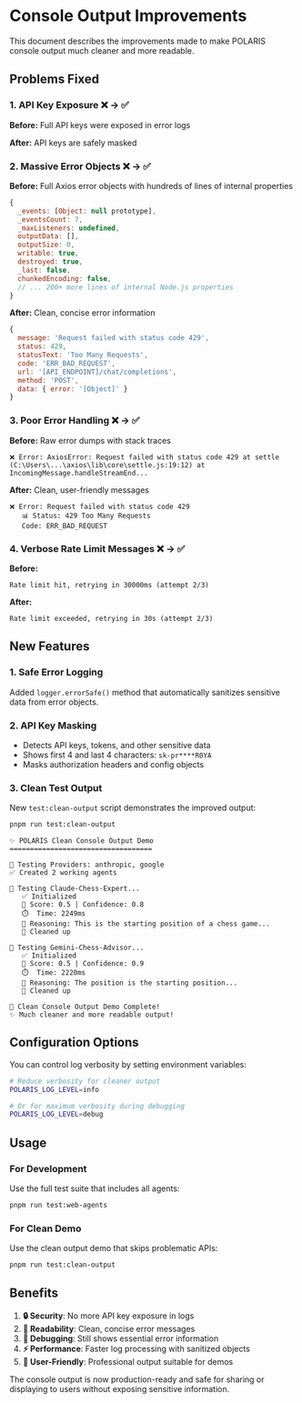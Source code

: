 # Console Output Improvements

This document describes the improvements made to make POLARIS console output much cleaner and more readable.

## Problems Fixed

### 1. **API Key Exposure** ❌ → ✅

**Before:** Full API keys were exposed in error logs

**After:** API keys are safely masked

### 2. **Massive Error Objects** ❌ → ✅

**Before:** Full Axios error objects with hundreds of lines of internal properties

```javascript
{
  _events: [Object: null prototype],
  _eventsCount: 7,
  _maxListeners: undefined,
  outputData: [],
  outputSize: 0,
  writable: true,
  destroyed: true,
  _last: false,
  chunkedEncoding: false,
  // ... 200+ more lines of internal Node.js properties
}
```

**After:** Clean, concise error information

```javascript
{
  message: 'Request failed with status code 429',
  status: 429,
  statusText: 'Too Many Requests',
  code: 'ERR_BAD_REQUEST',
  url: '[API_ENDPOINT]/chat/completions',
  method: 'POST',
  data: { error: '[Object]' }
}
```

### 3. **Poor Error Handling** ❌ → ✅

**Before:** Raw error dumps with stack traces

```
❌ Error: AxiosError: Request failed with status code 429 at settle (C:\Users\...\axios\lib\core\settle.js:19:12) at IncomingMessage.handleStreamEnd...
```

**After:** Clean, user-friendly messages

```
❌ Error: Request failed with status code 429
   📊 Status: 429 Too Many Requests
   Code: ERR_BAD_REQUEST
```

### 4. **Verbose Rate Limit Messages** ❌ → ✅

**Before:**

```
Rate limit hit, retrying in 30000ms (attempt 2/3)
```

**After:**

```
Rate limit exceeded, retrying in 30s (attempt 2/3)
```

## New Features

### 1. **Safe Error Logging**

Added `logger.errorSafe()` method that automatically sanitizes sensitive data from error objects.

### 2. **API Key Masking**

- Detects API keys, tokens, and other sensitive data
- Shows first 4 and last 4 characters: `sk-pr****R0YA`
- Masks authorization headers and config objects

### 3. **Clean Test Output**

New `test:clean-output` script demonstrates the improved output:

```bash
pnpm run test:clean-output
```

```
✨ POLARIS Clean Console Output Demo
===================================

📡 Testing Providers: anthropic, google
✅ Created 2 working agents

🤖 Testing Claude-Chess-Expert...
   ✅ Initialized
   🎯 Score: 0.5 | Confidence: 0.8
   ⏱️  Time: 2249ms
   💭 Reasoning: This is the starting position of a chess game...
   🧹 Cleaned up

🤖 Testing Gemini-Chess-Advisor...
   ✅ Initialized
   🎯 Score: 0.5 | Confidence: 0.9
   ⏱️  Time: 2220ms
   💭 Reasoning: The position is the starting position...
   🧹 Cleaned up

🎉 Clean Console Output Demo Complete!
✨ Much cleaner and more readable output!
```

## Configuration Options

You can control log verbosity by setting environment variables:

```bash
# Reduce verbosity for cleaner output
POLARIS_LOG_LEVEL=info

# Or for maximum verbosity during debugging
POLARIS_LOG_LEVEL=debug
```

## Usage

### For Development

Use the full test suite that includes all agents:

```bash
pnpm run test:web-agents
```

### For Clean Demo

Use the clean output demo that skips problematic APIs:

```bash
pnpm run test:clean-output
```

## Benefits

1. **🔒 Security**: No more API key exposure in logs
2. **📖 Readability**: Clean, concise error messages
3. **🐛 Debugging**: Still shows essential error information
4. **⚡ Performance**: Faster log processing with sanitized objects
5. **👥 User-Friendly**: Professional output suitable for demos

The console output is now production-ready and safe for sharing or displaying to users without exposing sensitive information.
